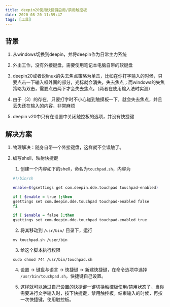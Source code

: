 ```yaml
---
title: deepin20使用快捷键启用/禁用触控板
date: 2020-08-20 11:59:47
tags: [工具]
---
```


## 背景
1. 从windows切换到deepin，并将deepin作为日常主力系统

2. 外出工作，没有外接键盘，需要使用笔记本电脑自带的软键盘

3. deepin20或者说linux的失去焦点策略为单击，比如在你打字输入的时候，只要点击一下输入框外面的部分，光标就会消失，失去焦点；而windows的失焦策略为双击，需要点击两下才会失去焦点。（两者在使用输入法时实测）

4. 由于（3）的存在，只要打字时不小心碰到触摸板一下，就会失去焦点，并且丢失还在输入的内容，非常麻烦

5. deepin v20中只有在设置中关闭触控板的选项，并没有快捷键

## 解决方案

1. 物理解决：随身自带一个外接键盘，这样就不会误触了。

2. 编写shell，映射快捷键

    1. 创建一个内容如下的shell，命名为`touchpad.sh`，内容为
    ```sh
    #!/bin/sh

    enable=$(gsettings get com.deepin.dde.touchpad touchpad-enabled)

    if [ $enable = true ];then 
    gsettings set com.deepin.dde.touchpad touchpad-enabled false
    fi

    if [ $enable = false ];then
    gsettings set com.deepin.dde.touchpad touchpad-enabled true
    ```

    2. 将其移动到 `/usr/bin/` 目录下，运行
    ```
    mv touchpad.sh /user/bin
    ```

    3. 给这个脚本执行权限

    ```
    sudo chmod 744 /usr/bin/touchpad.sh
    ```

    4. 设置 -> 键盘与语言 -> 快捷键 -> 新建快捷键，在命令选项中选择 `/usr/bin/touchpad.sh`，快捷键自己设置。

    5. 这样就可以通过自己设置的快捷键一键切换触控板使用/禁用状态了，当你需要进行文字输入时，按下快捷键，禁用触控板。结束输入的时候，再按一次快捷键，使用触控板。
